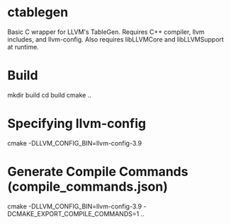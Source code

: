 # ctablegen
Basic C wrapper for LLVM's TableGen. Requires C++ compiler, llvm includes, and llvm-config. Also requires libLLVMCore and libLLVMSupport at runtime.

# Build
mkdir build
cd build
cmake ..

# Specifying llvm-config
cmake -DLLVM_CONFIG_BIN=llvm-config-3.9

# Generate Compile Commands (compile_commands.json)
cmake -DLLVM_CONFIG_BIN=llvm-config-3.9 -DCMAKE_EXPORT_COMPILE_COMMANDS=1 ..
